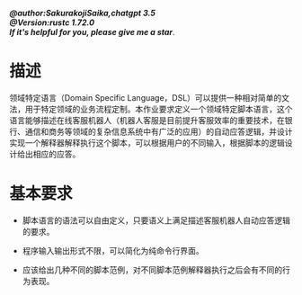 ***@author:SakurakojiSaika,chatgpt 3.5***  
***@Version:rustc 1.72.0***  
***If it's helpful for you, please give me a star***.

# 描述

领域特定语言（Domain Specific Language，DSL）可以提供一种相对简单的文法，用于特定领域的业务流程定制。本作业要求定义一个领域特定脚本语言，这个语言能够描述在线客服机器人（机器人客服是目前提升客服效率的重要技术，在银行、通信和商务等领域的复杂信息系统中有广泛的应用）的自动应答逻辑，并设计实现一个解释器解释执行这个脚本，可以根据用户的不同输入，根据脚本的逻辑设计给出相应的应答。

# 基本要求

- 脚本语言的语法可以自由定义，只要语义上满足描述客服机器人自动应答逻辑的要求。

- 程序输入输出形式不限，可以简化为纯命令行界面。

- 应该给出几种不同的脚本范例，对不同脚本范例解释器执行之后会有不同的行为表现。
